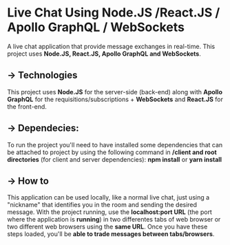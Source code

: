 # Live Chat Using Node.JS /React.JS / Apollo GraphQL / WebSockets
A live chat application that provide message exchanges in real-time. This project uses **Node.JS, React.JS, Apollo GraphQL and WebSockets**.

## -> Technologies
This project uses **Node.JS** for the server-side (back-end) along with **Apollo GraphQL** for the requisitions/subscriptions + **WebSockets** and **React.JS** for the front-end.

## -> Dependecies:
To run the project you'll need to have installed some dependencies that can be attached to project by using the following command in **/client and root directories** (for client and server dependencies):
**npm install** or **yarn install**

## -> How to
This application can be used locally, like a normal live chat, just using a "nickname" that identifies you in the room and sending the desired message. With the project running, use the **localhost:port URL** (the port where the application is **running**) in two differentes tabs of web browser or two different web browsers using the **same URL**.
Once you have these steps loaded, you'll be **able to trade messages between tabs/browsers**.
